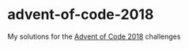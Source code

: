 # advent-of-code-2018
My solutions for the [Advent of Code 2018](https://adventofcode.com) challenges
